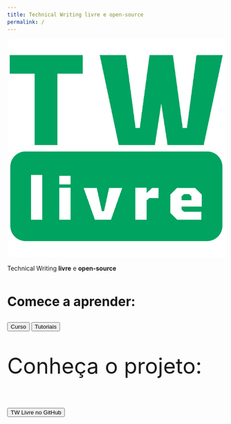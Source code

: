 ```yaml
---
title: Technical Writing livre e open-source
permalink: /
---
```


<div class="row home-section">
    <div class="col-sm-12">
        <p><img src="/res/img/logo-tw-livre-transparent.png" class="home-logo" /></p>
        <p class="lead">Technical Writing <b>livre</b> e <b>open-source</b> <i class="fas fa-heart" style="color: #D11A5D;" aria-hidden="true"></i></p>
        <p style="margin-top: 50px; font-weight: bold; font-size: 30px;">Comece a aprender:</p>
        <p style="margin-bottom: 50px"><a href="/curso/"><button type="button" class="btn btn-dark btn-xl btn-lg">Curso</button></a> <a href="/tutoriais/"><button type="button" class="btn btn-dark btn-xl btn-lg">Tutoriais</button></a></p>
    </div>
</div>

<div class="row home-section home-inverted">
    <div class="col-sm-12">
        <p style="font-size: 50px">Conheça o projeto:</p>
        <br />
        <a href="https://github.com/james-sabel/tw-livre" target="_blank"><button type="button" class="btn btn-dark btn-lg"><i class="fab fa-github" aria-hidden="true"></i> TW Livre no GitHub</button></a>
    </div>
</div>
